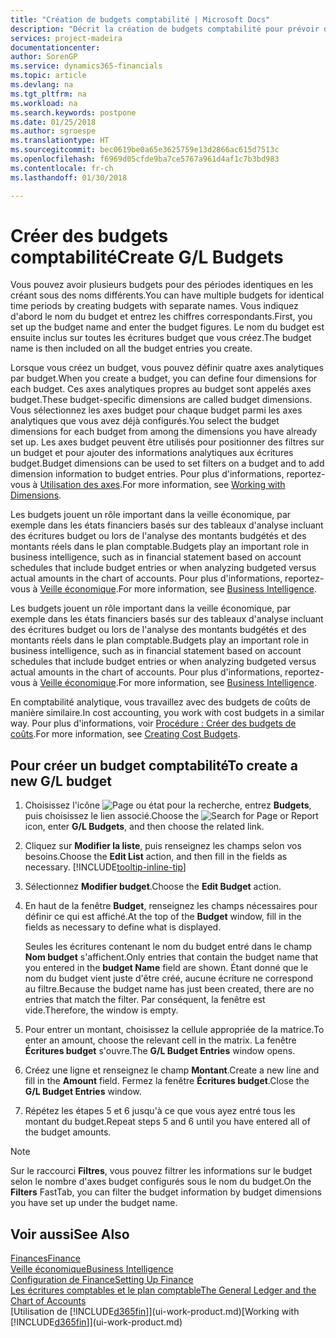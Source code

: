 ```yaml
---
title: "Création de budgets comptabilité | Microsoft Docs"
description: "Décrit la création de budgets comptabilité pour prévoir différentes activités financières et affecter des axes analytiques à des fins de veille économique."
services: project-madeira
documentationcenter: 
author: SorenGP
ms.service: dynamics365-financials
ms.topic: article
ms.devlang: na
ms.tgt_pltfrm: na
ms.workload: na
ms.search.keywords: postpone
ms.date: 01/25/2018
ms.author: sgroespe
ms.translationtype: HT
ms.sourcegitcommit: bec0619be0a65e3625759e13d2866ac615d7513c
ms.openlocfilehash: f6969d05cfde9ba7ce5767a961d4af1c7b3bd983
ms.contentlocale: fr-ch
ms.lasthandoff: 01/30/2018

---
```

# <a name="create-gl-budgets"></a><span data-ttu-id="ed07f-103">Créer des budgets comptabilité</span><span class="sxs-lookup"><span data-stu-id="ed07f-103">Create G/L Budgets</span></span>
<span data-ttu-id="ed07f-104">Vous pouvez avoir plusieurs budgets pour des périodes identiques en les créant sous des noms différents.</span><span class="sxs-lookup"><span data-stu-id="ed07f-104">You can have multiple budgets for identical time periods by creating budgets with separate names.</span></span> <span data-ttu-id="ed07f-105">Vous indiquez d'abord le nom du budget et entrez les chiffres correspondants.</span><span class="sxs-lookup"><span data-stu-id="ed07f-105">First, you set up the budget name and enter the budget figures.</span></span> <span data-ttu-id="ed07f-106">Le nom du budget est ensuite inclus sur toutes les écritures budget que vous créez.</span><span class="sxs-lookup"><span data-stu-id="ed07f-106">The budget name is then included on all the budget entries you create.</span></span>  

 <span data-ttu-id="ed07f-107">Lorsque vous créez un budget, vous pouvez définir quatre axes analytiques par budget.</span><span class="sxs-lookup"><span data-stu-id="ed07f-107">When you create a budget, you can define four dimensions for each budget.</span></span> <span data-ttu-id="ed07f-108">Ces axes analytiques propres au budget sont appelés axes budget.</span><span class="sxs-lookup"><span data-stu-id="ed07f-108">These budget-specific dimensions are called budget dimensions.</span></span> <span data-ttu-id="ed07f-109">Vous sélectionnez les axes budget pour chaque budget parmi les axes analytiques que vous avez déjà configurés.</span><span class="sxs-lookup"><span data-stu-id="ed07f-109">You select the budget dimensions for each budget from among the dimensions you have already set up.</span></span> <span data-ttu-id="ed07f-110">Les axes budget peuvent être utilisés pour positionner des filtres sur un budget et pour ajouter des informations analytiques aux écritures budget.</span><span class="sxs-lookup"><span data-stu-id="ed07f-110">Budget dimensions can be used to set filters on a budget and to add dimension information to budget entries.</span></span> <span data-ttu-id="ed07f-111">Pour plus d'informations, reportez-vous à [Utilisation des axes](finance-dimensions.md).</span><span class="sxs-lookup"><span data-stu-id="ed07f-111">For more information, see [Working with Dimensions](finance-dimensions.md).</span></span>

 <span data-ttu-id="ed07f-112">Les budgets jouent un rôle important dans la veille économique, par exemple dans les états financiers basés sur des tableaux d'analyse incluant des écritures budget ou lors de l'analyse des montants budgétés et des montants réels dans le plan comptable.</span><span class="sxs-lookup"><span data-stu-id="ed07f-112">Budgets play an important role in business intelligence, such as in financial statement based on account schedules that include budget entries or when analyzing budgeted versus actual amounts in the chart of accounts.</span></span> <span data-ttu-id="ed07f-113">Pour plus d'informations, reportez-vous à [Veille économique](bi.md).</span><span class="sxs-lookup"><span data-stu-id="ed07f-113">For more information, see [Business Intelligence](bi.md).</span></span>

 <span data-ttu-id="ed07f-114">Les budgets jouent un rôle important dans la veille économique, par exemple dans les états financiers basés sur des tableaux d'analyse incluant des écritures budget ou lors de l'analyse des montants budgétés et des montants réels dans le plan comptable.</span><span class="sxs-lookup"><span data-stu-id="ed07f-114">Budgets play an important role in business intelligence, such as in financial statement based on account schedules that include budget entries or when analyzing budgeted versus actual amounts in the chart of accounts.</span></span> <span data-ttu-id="ed07f-115">Pour plus d'informations, reportez-vous à [Veille économique](bi.md).</span><span class="sxs-lookup"><span data-stu-id="ed07f-115">For more information, see [Business Intelligence](bi.md).</span></span>

<span data-ttu-id="ed07f-116">En comptabilité analytique, vous travaillez avec des budgets de coûts de manière similaire.</span><span class="sxs-lookup"><span data-stu-id="ed07f-116">In cost accounting, you work with cost budgets in a similar way.</span></span> <span data-ttu-id="ed07f-117">Pour plus d'informations, voir [Procédure : Créer des budgets de coûts](finance-create-cost-budgets.md).</span><span class="sxs-lookup"><span data-stu-id="ed07f-117">For more information, see [Creating Cost Budgets](finance-create-cost-budgets.md).</span></span>    

## <a name="to-create-a-new-gl-budget"></a><span data-ttu-id="ed07f-118">Pour créer un budget comptabilité</span><span class="sxs-lookup"><span data-stu-id="ed07f-118">To create a new G/L budget</span></span>  
1. <span data-ttu-id="ed07f-119">Choisissez l'icône ![Page ou état pour la recherche](media/ui-search/search_small.png "Page ou état pour la recherche"), entrez **Budgets**, puis choisissez le lien associé.</span><span class="sxs-lookup"><span data-stu-id="ed07f-119">Choose the ![Search for Page or Report](media/ui-search/search_small.png "Search for Page or Report icon") icon, enter **G/L Budgets**, and then choose the related link.</span></span>  
2. <span data-ttu-id="ed07f-120">Cliquez sur **Modifier la liste**, puis renseignez les champs selon vos besoins.</span><span class="sxs-lookup"><span data-stu-id="ed07f-120">Choose the **Edit List** action, and then fill in the fields as necessary.</span></span> [!INCLUDE[tooltip-inline-tip](includes/tooltip-inline-tip_md.md)]  
3. <span data-ttu-id="ed07f-121">Sélectionnez **Modifier budget**.</span><span class="sxs-lookup"><span data-stu-id="ed07f-121">Choose the **Edit Budget** action.</span></span>
4. <span data-ttu-id="ed07f-122">En haut de la fenêtre **Budget**, renseignez les champs nécessaires pour définir ce qui est affiché.</span><span class="sxs-lookup"><span data-stu-id="ed07f-122">At the top of the **Budget** window, fill in the fields as necessary to define what is displayed.</span></span>  

    <span data-ttu-id="ed07f-123">Seules les écritures contenant le nom du budget entré dans le champ **Nom budget** s'affichent.</span><span class="sxs-lookup"><span data-stu-id="ed07f-123">Only entries that contain the budget name that you entered in the **budget Name** field are shown.</span></span> <span data-ttu-id="ed07f-124">Étant donné que le nom du budget vient juste d'être créé, aucune écriture ne correspond au filtre.</span><span class="sxs-lookup"><span data-stu-id="ed07f-124">Because the budget name has just been created, there are no entries that match the filter.</span></span> <span data-ttu-id="ed07f-125">Par conséquent, la fenêtre est vide.</span><span class="sxs-lookup"><span data-stu-id="ed07f-125">Therefore, the window is empty.</span></span>  
5. <span data-ttu-id="ed07f-126">Pour entrer un montant, choisissez la cellule appropriée de la matrice.</span><span class="sxs-lookup"><span data-stu-id="ed07f-126">To enter an amount, choose the relevant cell in the matrix.</span></span> <span data-ttu-id="ed07f-127">La fenêtre **Écritures budget** s'ouvre.</span><span class="sxs-lookup"><span data-stu-id="ed07f-127">The **G/L Budget Entries** window opens.</span></span>  
6. <span data-ttu-id="ed07f-128">Créez une ligne et renseignez le champ **Montant**.</span><span class="sxs-lookup"><span data-stu-id="ed07f-128">Create a new line and fill in the **Amount** field.</span></span> <span data-ttu-id="ed07f-129">Fermez la fenêtre **Écritures budget**.</span><span class="sxs-lookup"><span data-stu-id="ed07f-129">Close the **G/L Budget Entries** window.</span></span>  
7. <span data-ttu-id="ed07f-130">Répétez les étapes 5 et 6 jusqu'à ce que vous ayez entré tous les montant du budget.</span><span class="sxs-lookup"><span data-stu-id="ed07f-130">Repeat steps 5 and 6 until you have entered all of the budget amounts.</span></span>  

> [!NOTE]  
>  <span data-ttu-id="ed07f-131">Sur le raccourci **Filtres**, vous pouvez filtrer les informations sur le budget selon le nombre d'axes budget configurés sous le nom du budget.</span><span class="sxs-lookup"><span data-stu-id="ed07f-131">On the **Filters** FastTab, you can filter the budget information by budget dimensions you have set up under the budget name.</span></span>   

## <a name="see-also"></a><span data-ttu-id="ed07f-132">Voir aussi</span><span class="sxs-lookup"><span data-stu-id="ed07f-132">See Also</span></span>
[<span data-ttu-id="ed07f-133">Finances</span><span class="sxs-lookup"><span data-stu-id="ed07f-133">Finance</span></span>](finance.md)  
[<span data-ttu-id="ed07f-134">Veille économique</span><span class="sxs-lookup"><span data-stu-id="ed07f-134">Business Intelligence</span></span>](bi.md)  
[<span data-ttu-id="ed07f-135">Configuration de Finance</span><span class="sxs-lookup"><span data-stu-id="ed07f-135">Setting Up Finance</span></span>](finance-setup-finance.md)  
[<span data-ttu-id="ed07f-136">Les écritures comptables et le plan comptable</span><span class="sxs-lookup"><span data-stu-id="ed07f-136">The General Ledger and the Chart of Accounts</span></span>](finance-general-ledger.md)  
<span data-ttu-id="ed07f-137">[Utilisation de [!INCLUDE[d365fin](includes/d365fin_md.md)]](ui-work-product.md)</span><span class="sxs-lookup"><span data-stu-id="ed07f-137">[Working with [!INCLUDE[d365fin](includes/d365fin_md.md)]](ui-work-product.md)</span></span>  

